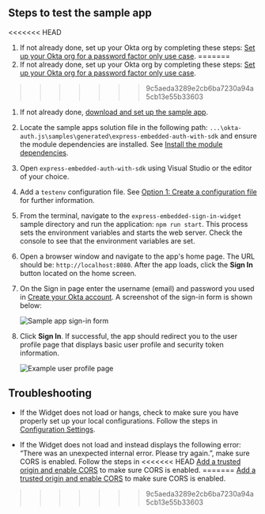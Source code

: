 ## Steps to test the sample app

<<<<<<< HEAD
1. If not already done, set up your Okta org by completing these steps: [Set up your Okta org for a password factor only use case](/docs/guides/oie-embedded-common-org-setup/aspnet/main/#set-up-your-okta-org-for-a-password-factor-only-use-case).
=======
1. If not already done, set up your Okta org by completing these steps: [Set up your Okta org for a password factor only use case](/docs/guides/oie-embedded-common-org-setup/nodejs/main/#set-up-your-okta-org-for-a-password-factor-only-use-case).
>>>>>>> 9c5aeda3289e2cb6ba7230a94a5cb13e55b33603
1. If not already done,
   [download and set up the sample app](/docs/guides/oie-embedded-common-download-setup-app/nodejs/main/).
1. Locate the sample apps solution file in the following path:
`...\okta-auth.js\samples\generated\express-embedded-auth-with-sdk` and ensure the module dependencies are installed. See [Install the module dependencies](/docs/guides/oie-embedded-common-download-setup-app/nodejs/main/#install-the-module-dependencies).
1. Open `express-embedded-auth-with-sdk` using Visual Studio or the editor of your choice.
1. Add a `testenv` configuration file. See [Option 1: Create a configuration file](/docs/guides/oie-embedded-common-download-setup-app/nodejs/main/#option-1-create-a-configuration-file) for further information.
1. From the terminal, navigate to the `express-embedded-sign-in-widget` sample directory and run the application: `npm run start`. This process sets the environment variables and starts the web server. Check the console to see that the environment variables are set.
1. Open a browser window and navigate to the app's home page. The URL should be:
   `http://localhost:8080`. After the app loads, click the **Sign In** button located on the home screen.
1. On the Sign in page enter the username (email) and password you used in
   [Create your Okta account](/docs/guides/oie-embedded-common-org-setup/nodejs/main/#create-your-okta-account).
   A screenshot of the sign-in form is shown below:

   <div class="common-image-format">

    ![Sample app sign-in form](/img/oie-embedded-sdk/oie-embedded-sdk-sample-app-signin.png)

   </div>

1. Click **Sign In**. If successful, the app should redirect you to the user profile page that displays basic user profile and security token information.

   <div class="common-image-format">

    ![Example user profile page](/img/oie-embedded-sdk/Embedded-SIW-profile-page-nodejs.png)

   </div>

## Troubleshooting

* If the Widget does not load or hangs, check to make sure you have properly set up your local
   configurations. Follow the steps in [Configuration Settings](/docs/guides/oie-embedded-common-download-setup-app/nodejs/main/#where-to-place-the-configurations).

* If the Widget does not load and instead displays the following error:
   “There was an unexpected internal error. Please try again.”,
   make sure CORS is enabled. Follow the steps in
<<<<<<< HEAD
   [Add a trusted origin and enable CORS](/docs/guides/oie-embedded-common-org-setup/nodejs/main/#step-3-add-a-trusted-origin-and-enable-cors) to make sure CORS is enabled.
=======
   [Add a trusted origin and enable CORS](/docs/guides/oie-embedded-common-org-setup/nodejs/main/#add-a-trusted-origin-and-enable-cors)
   to make sure CORS is enabled.
>>>>>>> 9c5aeda3289e2cb6ba7230a94a5cb13e55b33603
